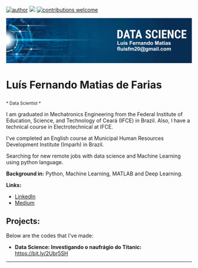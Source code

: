 [![author](https://img.shields.io/badge/author-luismatias-red)](https://www.linkedin.com/in/lu%C3%ADs-fernando-matias-de-farias-52234b20a/) [![](https://img.shields.io/badge/python-3.7+-blue.svg)](https://www.python.org/downloads/release/python-365/) [![contributions welcome](https://img.shields.io/badge/contributions-welcome-brightgreen.svg?style=flat)](https://github.com/Luis20matias)

<p align="center">
  <img src="banner_Luis.png" >
</p>

# Luís Fernando Matias de Farias
<sub>* Data Scientist *</sub>

I am graduated in Mechatronics Engineering from the Federal Institute of Education, Science, and Technology of Ceará (IFCE) in Brazil. Also, I have a technical course in Electrotechnical at IFCE.

I've completed an English course at Municipal Human Resources Development Institute (Imparh) in Brazil.

Searching for new remote jobs with data science and Machine Learning using python language.


**Background in:** Python, Machine Learning, MATLAB and Deep Learning.

**Links:**
* [LinkedIn](https://www.linkedin.com/in/lu%C3%ADs-fernando-matias-de-farias-52234b20a/)
* [Medium](https://medium.com/@fluisfm20)



## Projects:
Below are the codes that I've made:

* **Data Science: Investigando o naufrágio do Titanic:** https://bit.ly/2Ubr5SH

---




